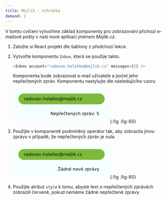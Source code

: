 ```yaml
---
title: Mejlík - schránka
demand: 2
---
```


V tomto cvičení vytvoříme základ komponenty pro zobrazování příchozí e-mailové pošty v naší nové aplikaci jménem <i>Mejlík.cz</i>.

1. Založte si React projekt dle šablony z předchozí lekce.
1. Vytvořte komponentu `Inbox`, která se použije takto.

   ```js
   <Inbox account="radovan.holatko@mejlik.cz" messages={5} />
   ```

   Komponenta bude zobrazovat e-mail uživatele a počet jeho nepřečtených zpráv. Komponentu nastylujte dle následujícího vzoru

   ![Schránka](assets/inbox.png){.fig .fig-60}

1. Použijte v komponentě podmíněný operátor tak, aby zobrazila jinou zprávu v případě, že nepřečtených zpráv je nula.

   ![Schránka](assets/inbox-empty.png){.fig .fig-60}

1. Použijte atribut `style` k tomu, abyste text o nepřečtených zprávách zobrazili červeně, pokud nemáme žádné nepřečtené zprávy.
